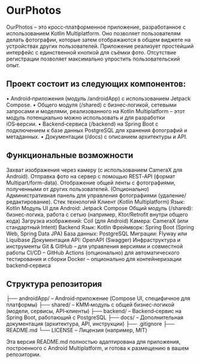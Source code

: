 # OurPhotos
OurPhotos – это кросс‑платформенное приложение, разработанное с использованием Kotlin Multiplatform. Оно позволяет пользователям делать фотографии, которые затем отображаются в общем виджете на устройствах других пользователей. Приложение реализует простейший интерфейс с единственной кнопкой для съёмки фото. Отсутствие регистрации позволяет максимально упростить пользовательский опыт.

## Проект состоит из следующих компонентов:

• Android‑приложения (модуль /androidApp) с использованием Jetpack Compose.
• Общего модуля (/shared) с бизнес‑логикой, сетевыми запросами и моделями, реализованного на Kotlin Multiplatform – этот модуль потенциально можно использовать и для разработки iOS‑версии.
• Backend‑сервиса (/backend) на Spring Boot с подключением к базе данных PostgreSQL для хранения фотографий и метаданных.
• Документации (/docs) с описанием архитектуры и API.

## Функциональные возможности
Захват изображения через камеру (с использованием CameraX для Android).
Отправка фото на сервер с помощью REST‑API (формат Multipart/form-data).
Отображение общей ленты с фотографиями, полученными от других пользователей.
(Опционально) Административная панель для управления фотографиями (удаление/редактирование).
Стек технологий
Клиент (Kotlin Multiplatform)
Язык: Kotlin
Модуль UI для Android: Jetpack Compose
Общий модуль (/shared): бизнес‑логика, работа с сетью (например, Ktor/Retrofit внутри общего кода)
Загрузка изображений: Coil (для Android)
Камера: CameraX (или стандартный Intent)
Backend
Язык: Kotlin
Фреймворк: Spring Boot (Spring Web, Spring Data JPA)
База данных: PostgreSQL
Миграции: Flyway или Liquibase
Документация API: OpenAPI (Swagger)
Инфраструктура и инструменты
Git & GitHub – для управления версиями и совместной работы
CI/CD – GitHub Actions (опционально) для автоматического тестирования и сборки
Docker – опционально для контейнеризации backend‑сервиса
## Структура репозитория
├── androidApp/ – Android‑приложение (Compose UI, специфичное для платформы)
├── shared/ – KMM‑модуль с общей бизнес‑логикой (модели, сервисы, API‑клиенты)
├── backend/ – Backend‑сервис на Spring Boot, работающий с PostgreSQL
├── docs/ – Дополнительная документация (архитектура, API, инструкции)
├── .gitignore
├── README.md
└── LICENSE – Лицензия (например, MIT)

Эта версия README.md полностью адаптирована для приложения, построенного с Android Multiplatform, и готова к размещению в вашем репозитории.
